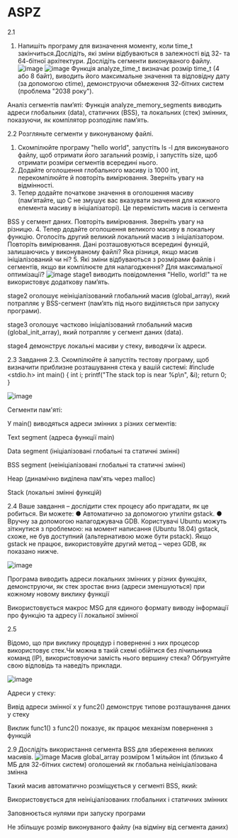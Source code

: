 # ASPZ

2.1
1. Напишіть програму для визначення моменту, коли time_t
закінчиться.Дослідіть, які зміни відбуваються в залежності від 32- та
64-бітної архітектури. Дослідіть сегменти виконуваного файлу.
![image](https://github.com/user-attachments/assets/1aecf369-cfc9-4717-b7ca-4fd3cb507e47)
![image](https://github.com/user-attachments/assets/41a812bd-7d9a-4cff-9dad-c5ecd73839f6)
Функція analyze_time_t визначає розмір time_t (4 або 8 байт), виводить його максимальне значення та відповідну дату (за допомогою ctime), демонструючи обмеження 32-бітних систем (проблема "2038 року").

Аналіз сегментів пам’яті:
Функція analyze_memory_segments виводить адреси глобальних (data), статичних (BSS), та локальних (стек) змінних, показуючи, як компілятор розподіляє пам’ять.


2.2
Розгляньте сегменти у виконуваному файлі.
1. Скомпілюйте програму &quot;hello world&quot;, запустіть ls -l для
виконуваного файлу, щоб отримати його загальний розмір, і
запустіть size, щоб отримати розміри сегментів всередині нього.
2. Додайте оголошення глобального масиву із 1000 int,
перекомпілюйте й повторіть вимірювання. Зверніть увагу на
відмінності.
3. Тепер додайте початкове значення в оголошення масиву
(пам’ятайте, що C не змушує вас вказувати значення для кожного
елемента масиву в ініціалізаторі). Це перемістить масив із сегмента

BSS у сегмент даних. Повторіть вимірювання. Зверніть увагу на
різницю.
4. Тепер додайте оголошення великого масиву в локальну функцію.
Оголосіть другий великий локальний масив з ініціалізатором.
Повторіть вимірювання. Дані розташовуються всередині функцій,
залишаючись у виконуваному файлі? Яка різниця, якщо масив
ініціалізований чи ні?
5. Які зміни відбуваються з розмірами файлів і сегментів, якщо ви
компілюєте для налагодження? Для максимальної оптимізації?
![image](https://github.com/user-attachments/assets/71eb2a39-24ca-4360-a0f7-967458ff7a3a)
stage1 виводить повідомлення "Hello, world!" та не використовує додаткову пам’ять.

stage2 оголошує неініціалізований глобальний масив (global_array), який потрапляє у BSS-сегмент (пам’ять під нього виділяється при запуску програми).

stage3 оголошує частково ініціалізований глобальний масив (global_init_array), який потрапляє у сегмент даних (data).

stage4 демонструє локальні масиви у стеку, виводячи їх адреси.

2.3
Завдання 2.3.
Скомпілюйте й запустіть тестову програму, щоб визначити приблизне
розташування стека у вашій системі:
#include &lt;stdio.h&gt;
int main() {
int i;
printf(&quot;The stack top is near %p\n&quot;, &amp;i);
return 0;
}


![image](https://github.com/user-attachments/assets/68cf3ca4-b86c-4a49-aa44-fd964d822c91)

Сегменти пам'яті:

У main() виводяться адреси змінних з різних сегментів:

Text segment (адреса функції main)

Data segment (ініціалізовані глобальні та статичні змінні)

BSS segment (неініціалізовані глобальні та статичні змінні)

Heap (динамічно виділена пам'ять через malloc)

Stack (локальні змінні функцій)




2.4
Ваше завдання – дослідити стек процесу або пригадати, як це робиться. Ви
можете:
● Автоматично за допомогою утиліти gstack.
● Вручну за допомогою налагоджувача GDB.
Користувачі Ubuntu можуть зіткнутися з проблемою: на момент написання
(Ubuntu 18.04) gstack, схоже, не був доступний (альтернативою може бути
pstack). Якщо gstack не працює, використовуйте другий метод – через
GDB, як показано нижче.

![image](https://github.com/user-attachments/assets/dc669ed8-878d-4d0b-a161-8aee2de5dc34)

Програма виводить адреси локальних змінних у різних функціях, демонструючи, як стек зростає вниз (адреси зменшуються) при кожному новому виклику функції

Використовується макрос MSG для єдиного формату виводу інформації про функцію та адресу її локальної змінної




2.5

Відомо, що при виклику процедур і поверненні з них процесор
використовує стек.Чи можна в такій схемі обійтися без лічильника команд
(IP), використовуючи замість нього вершину стека? Обґрунтуйте свою
відповідь та наведіть приклади.


![image](https://github.com/user-attachments/assets/43fc8435-0ed4-4a0b-b75a-b3584df74bea)

Адреси у стеку:

Вивід адреси змінної x у func2() демонструє типове розташування даних у стеку

Виклик func1() з func2() показує, як працює механізм повернення з функцій


2.9
Дослідіть використання сегмента BSS для збереження великих
масивів.
![image](https://github.com/user-attachments/assets/30b1dd22-e8d9-433e-8fe2-4d5fd4bdac95)
Масив global_array розміром 1 мільйон int (близько 4 МБ для 32-бітних систем) оголошений як глобальна неініціалізована змінна

Такий масив автоматично розміщується у сегменті BSS, який:

Використовується для неініціалізованих глобальних і статичних змінних

Заповнюється нулями при запуску програми

Не збільшує розмір виконуваного файлу (на відміну від сегмента даних)
